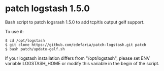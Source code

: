 # patch logstash 1.5.0
Bash script to patch logsrash 1.5.0 to add tcp/tls output gelf support.

To use it:

    $ cd /opt/logstash
    $ git clone https://github.com/edefaria/patch-logstash.git patch
    $ bash patch/update-gelf.sh

If your logstash installation differs from "/opt/logstash", please set ENV variable LOGSTASH_HOME or modify this variable in the begin of the script.
